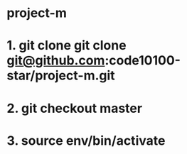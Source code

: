 # project-m

# 1. git clone git clone git@github.com:code10100-star/project-m.git <br/> 
# 2. git checkout master <br/>
# 3. source env/bin/activate <br/>
